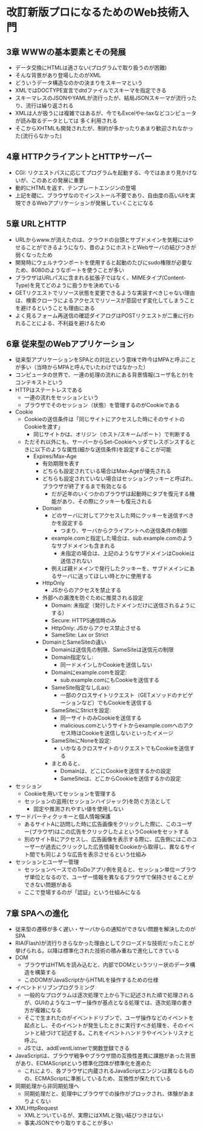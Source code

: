 # 改訂新版プロになるためのWeb技術入門

## 3章 WWWの基本要素とその発展

- データ交換にHTMLは適さない(プログラムで取り扱うのが困難)
- そんな背景があり登場したのがXML
- どういうデータ構造なのかの決まりをスキーマという
- XMLではDOCTYPE宣言でdtdファイルでスキーマを指定できる
- スキーマレスのJSONやYAMLが流行ったが、結局JSONスキーマが流行ったり、流行は繰り返される
- XMLは人が扱うには複雑ではあるが、今でもExcelやe-taxなどコンピュータが読み取るデータとしては
多く利用される
- そこからXHTMLも開発されたが、制約が多かったりあまり歓迎されなかった(流行らなかった)

## 4章 HTTPクライアントとHTTPサーバー

- CGI: リクエストパスに応じてプログラムを起動する、今ではあまり見かけないが、このあとの発展に重要
- 動的にHTMLを返す、テンプレートエンジンの登場
- 上記を礎に、ブラウザなのでインストール不要であり、自由度の高いUIを実現できるWebアプリケーションが発展していくことになる

## 5章 URLとHTTP

- URLからwww.が消えたのは、クラウドの台頭とサブドメインを気軽にはやせることができるようになり、昔のようにホストとWebサーバの結びつきが弱くなったため
- 開発時にウェルナウンポートを使用すると起動のたびにsudo権限が必要なため、8080のようなポートを使うことが多い
- ブラウザはURLパスに含まれる拡張子ではなく、MIMEタイプ(Content-Type)を見てどのように扱うかを決めている
- GETリクエストでリソース状態を変更できるような実装すべきじゃない理由は、検索クローラによるアクセスでリソースが意図せず変化してしまうことを避けるということも理由にある
- よく見るフォーム再送信の確認ダイアログはPOSTリクエストが二重に行われることによる、不利益を避けるため

## 6章 従来型のWebアプリケーション

- 従来型アプリケーションをSPAとの対比という意味で昨今はMPAと呼ぶことが多い（当時からMPAと呼んでいたわけではなかった）
- コンピュータの世界で、一連の処理の流れにある背景情報(ユーザ名とか)をコンテキストという
- HTTPはステートレスである
  - 一連の流れをセッションという
  - ブラウザでそのセッション（状態）を管理するのがCookieである
- Cookie
  - Cookieの送信条件は「同じサイトにアクセスした時にそのサイトのCookieを渡す」
    - 同じサイトかは、オリジン（ホスト/スキーム/ポート）で判断する
  - ただそれ以外にも、サーバーからSet-Cookieヘッダでレスポンスするときに以下のような属性(細かな送信条件)を設定することが可能
    - Expires/Max-Age
      - 有効期限を表す
      - どちらも設定されている場合はMax-Ageが優先される
      - どちらも設定されていない場合はセッションクッキーと呼ばれ、ブラウザが終了するまで有効となる
        - だが近年のいくつかのブラウザは起動時にタブを復元する機能があり、その際にクッキーも復元される
      - Domain
        - どのサーバに対してアクセスした時にクッキーを送信すべきかを設定する
          - つまり、サーバからクライアントへの送信条件の制御
        - example.comと指定した場合は、sub.example.comのようなサブドメインも含まれる
          - 未指定の場合は、上記のようなサブドメインはCookieは送信されない
        - 例えば親ドメインで発行したクッキーを、サブドメインにあるサーバに送ってほしい時とかに使用する
      - HttpOnly
        - JSからのアクセスを禁止する
      - 外部への漏洩を防ぐために推奨される設定
        - Domain: 未指定（発行したドメインだけに送信されるようにする）
        - Secure: HTTPS通信時のみ
        - HttpOnly: JSからアクセス禁止させる
        - SameSite: Lax or Strict
      - DomainとSameSiteの違い
        - Domainは送信先の制限、SameSiteは送信元の制限
        - Domain指定なし:
          - 同一ドメインしかCookieを送信しない
        - Domainにexample.comを設定:
          - sub.example.comにもCookieを送信する
        - SameSite指定なし(Lax):
          - 一部のクロスサイトリクエスト（GETメソッドのナビゲーションなど）でもCookieを送信する
        - SameSiteにStrictを設定:
          - 同一サイトのみCookieを送信する
          - malicious.comというサイトからexample.comへのアクセス時はCookieを送信しないといったイメージ
        - SameSiteにNoneを設定:
          - いかなるクロスサイトのリクエストでもCookieを送信する
        - まとめると、
          - Domainは、どこにCookieを送信するかの設定
          - SameSiteは、どこからCookieを送信するかの設定
- セッション
  - Cookieを用いてセッションを管理する
  - セッションの盗用(セッションハイジャック)を防ぐ方法として
    - 固定や推測されやすい値を使用しない
- サードパーティクッキーと個人情報保護
  - あるサイトAに訪問した時に広告画像をクリックした際に、このユーザー(ブラウザ)はこの広告をクリックしたよというCookieをセットする
  - 別のサイトBにアクセスし、広告画像を表示する際に、広告側にはこのユーザーが過去にクリックした広告情報をCookieから取得し、異なるサイト間でも同じような広告を表示させるという仕組み
- セッションとユーザー管理
  - セッションベースでのToDoアプリ例を見ると、セッション単位＝ブラウザ単位となるので、ユーザー情報を異なるブラウザで保持させることができない問題がある
  - ここで登場するのが「認証」という仕組みになる

## 7章 SPAへの進化

- 従来型の遷移が多く遅い・サーバからの通知ができない問題を解決したのがSPA
- RIA(Flash)が流行りきらなかった理由としてクローズドな技術だったことが挙げられる。以降は標準化された技術の積み重ねで進化してきている
- DOM
  - ブラウザはHTMLを読み込むと、内部でDOMというツリー状のデータ構造を構築する
  - このDOMがJavaScriptからHTMLを操作するための仕様
- イベントドリブンプログラミング
  - 一般的なプログラムは逐次処理で上から下に記述された順で処理されるが、GUIのようなユーザー操作が基点となる処理では、逐次処理の書き方が複雑になる
  - そこで生まれたのがイベントドリブンで、ユーザ操作などのイベントを起点とし、そのイベントが発生したときに実行すべき処理を、そのイベントと紐づけて記述する。これをイベントハンドラやイベントリスナと呼ぶ。
  - JSでは、addEventListnerで関数登録できる
- JavaScriptは、ブラウザ戦争やブラウザ間の互換性差異に課題があった背景があり、ECMAScriptという標準化団体が標準化を進めた
  - これにより、各ブラウザに内蔵されるJavaScriptエンジンは異なるものの、ECMAScriptに準拠しているため、互換性が保たれている
- 同期処理から非同期処理へ
  - 同期処理だと、処理中にブラウザでの操作がブロックされ、体験があまりよくない
- XMLHttpRequest
  - XMLとついているが、実際にはXMLと強い結びつきはない
  - 事実JSONでやり取りすることが多い

